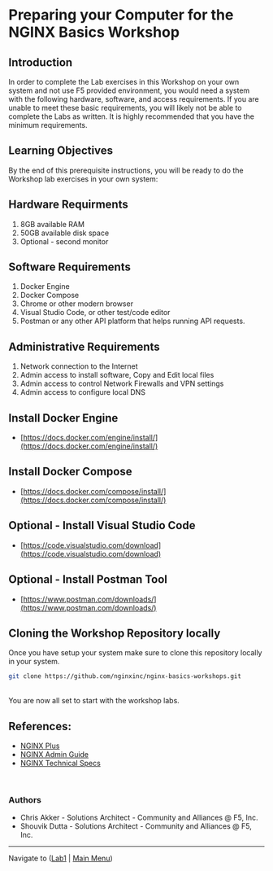 # Preparing your Computer for the NGINX Basics Workshop

## Introduction

In order to complete the Lab exercises in this Workshop on your own system and not use F5 provided environment, you would need a system with the following hardware, software, and access requirements.  If you are unable to meet these basic requirements, you will likely not be able to complete the Labs as written.  It is highly recommended that you have the minimum requirements.

## Learning Objectives

By the end of this prerequisite instructions, you will be ready to do the Workshop lab exercises in your own system:

## Hardware Requirments

1. 8GB available RAM
2. 50GB available disk space
3. Optional - second monitor

## Software Requirements

1. Docker Engine
1. Docker Compose
1. Chrome or other modern browser
1. Visual Studio Code, or other test/code editor
1. Postman or any other API platform that helps running API requests.

## Administrative Requirements

1. Network connection to the Internet
1. Admin access to install software, Copy and Edit local files
1. Admin access to control Network Firewalls and VPN settings
1. Admin access to configure local DNS

## Install Docker Engine

- [https://docs.docker.com/engine/install/](https://docs.docker.com/engine/install/)

## Install Docker Compose

- [https://docs.docker.com/compose/install/](https://docs.docker.com/compose/install/)

## Optional - Install Visual Studio Code

- [https://code.visualstudio.com/download](https://code.visualstudio.com/download)

## Optional - Install Postman Tool

- [https://www.postman.com/downloads/](https://www.postman.com/downloads/)

## Cloning the Workshop Repository locally

Once you have setup your system make sure to clone this repository locally in your system.

```bash
git clone https://github.com/nginxinc/nginx-basics-workshops.git
```

<br/>
You are now all set to start with the workshop labs.
<br/>

## References:

- [NGINX Plus](https://docs.nginx.com/nginx/)
- [NGINX Admin Guide](https://docs.nginx.com/nginx/admin-guide/)
- [NGINX Technical Specs](https://docs.nginx.com/nginx/technical-specs/)

<br/>

### Authors

- Chris Akker - Solutions Architect - Community and Alliances @ F5, Inc.
- Shouvik Dutta - Solutions Architect - Community and Alliances @ F5, Inc.

-------------

Navigate to ([Lab1](../lab1/readme.md) | [Main Menu](../readme.md))